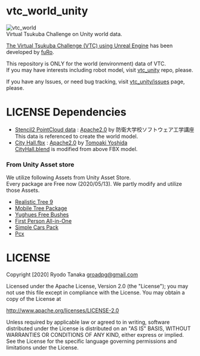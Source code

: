 # vtc_world_unity
![vtc_world](.image/vtc_world.png)  
Virtual Tsukuba Challenge on Unity world data.  

[The Virtual Tsukuba Challenge (VTC) using Unreal Engine](https://github.com/furo-org/VTC) has been developed by [fuRo](https://www.furo.org/).

This repository is ONLY for the world (environment) data of VTC.  
If you may have interests including robot model, visit [vtc_unity](https://github.com/Field-Robotics-Japan/vtc_unity) repo, please.

If you have any Issues, or need bug tracking, visit [vtc_unity/issues](https://github.com/Field-Robotics-Japan/vtc_unity/issues) page, please.

# LICENSE Dependencies
- [Stencil2 PointCloud data](./Assets/vtc_world_unity/Blender/Environment/Resources/reduced_tc.ply) : [Apache2.0](http://www.apache.org/licenses/LICENSE-2.0
) by 防衛大学校ソフトウェア工学講座  
  This data is referenced to create the world model.
- [City Hall.fbx](https://github.com/furo-org/VTC/blob/TC2019/Assets/City%20Hall.fbx) : [Apache2.0](http://www.apache.org/licenses/LICENSE-2.0
) by [Tomoaki Yoshida](https://github.com/furo-org/VTC)  
  [CityHall.blend](./Assets/vtc_world_unity/Blender/Environment/CitiHall/CityHall.blend) is modified from above FBX model.
### From Unity Asset store
We utilize following Assets from Unity Asset Store.  
Every package are Free now (2020/05/13).
We partly modify and utilize those Assets.
- [Realistic Tree 9](https://assetstore.unity.com/packages/3d/vegetation/trees/realistic-tree-9-rainbow-tree-54622)
- [Mobile Tree Package](https://assetstore.unity.com/packages/3d/vegetation/trees/mobile-tree-package-18866)
- [Yughues Free Bushes](https://assetstore.unity.com/packages/3d/vegetation/plants/yughues-free-bushes-13168)
- [First Person All-in-One](https://assetstore.unity.com/packages/tools/input-management/first-person-all-in-one-135316)
- [Simple Cars Pack](https://assetstore.unity.com/packages/3d/vehicles/land/simple-cars-pack-97669)
- [Pcx](https://github.com/keijiro/Pcx)
# LICENSE
Copyright [2020] Ryodo Tanaka groadpg@gmail.com

Licensed under the Apache License, Version 2.0 (the "License"); you may not use this file except in compliance with the License. You may obtain a copy of the License at

http://www.apache.org/licenses/LICENSE-2.0

Unless required by applicable law or agreed to in writing, software distributed under the License is distributed on an "AS IS" BASIS, WITHOUT WARRANTIES OR CONDITIONS OF ANY KIND, either express or implied. See the License for the specific language governing permissions and limitations under the License.
